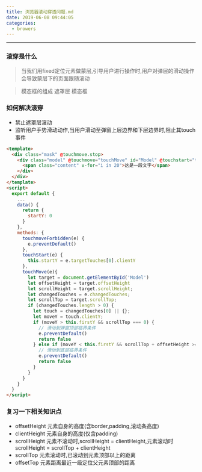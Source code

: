```yaml
---
title: 浏览器滚动穿透问题.md
date: 2019-06-08 09:44:05
categories: 
  - browers
---
```

***

### 滚穿是什么

> 当我们用fixed定位元素做蒙层,引导用户进行操作时,用户对弹层的滑动操作会导致蒙层下的页面跟随滚动

> 模态框的组成
  > 遮罩层
  > 模态框

### 如何解决滚穿

* 禁止遮罩层滚动
* 监听用户手势滑动动作,当用户滑动至弹窗上层边界和下层边界时,阻止其touch事件
``` html
<template>
  <div class="mask" @touchmove.stop>
    <div class="model" @touchmove="touchMove" id="Model" @touchstart="touchStart">
      <span class="content" v-for="i in 20">这是一段文字</span>
    </div>
  </div>
</template>
<script>
  export default {
    ...
    data() {
      return {
        startY: 0
      }
    },
    methods: {
      touchmoveForbidden(e) {
        e.preventDefault()
      },
      touchStart(e) {
        this.startY = e.targetTouches[0].clientY
      },
      touchMove(e){
        let target = document.getElementById('Model')
        let offsetHeight = target.offsetHeight
        let scrollHeight = target.scrollHeight;
        let changedTouches = e.changedTouches;
        let scrollTop = target.scrollTop;
        if (changedTouches.length > 0) {
          let touch = changedTouches[0] || {};
          let moveY = touch.clientY;
          if (moveY > this.firstY && scrollTop === 0) {
            // 滑动到弹窗顶部临界条件
            e.preventDefault()
            return false
          } else if (moveY < this.firstY && scrollTop + offsetHeight >= scrollHeight) {
            // 滑动到底部临界条件
            e.preventDefault()
            return false
          }
        }
      }
    }
  }
</script>
```

### 复习一下相关知识点

* offsetHeight 元素自身的高度(含border,padding,滚动条高度)
* clientHeight 元素自身的高度(仅含padding)
* scrollHeight 元素不滚动时,scrollHeight = clientHeight,元素滚动时scrollHeight = scrollTop + clientHeight
* scrollTop 元素滚动时,已滚动到元素顶部以上的距离
* offsetTop 元素距离最近一级定位父元素顶部的距离